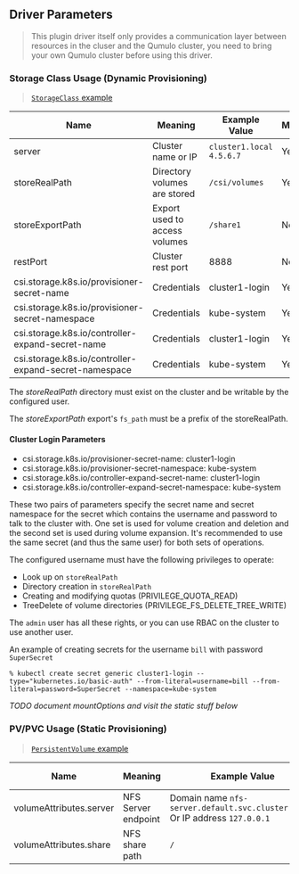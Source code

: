 ## Driver Parameters
> This plugin driver itself only provides a communication layer between resources in the cluser and the Qumulo cluster, you need to bring your own Qumulo cluster before using this driver.

### Storage Class Usage (Dynamic Provisioning)
> [`StorageClass` example](../deploy/example/storageclass-qumulo.yaml)

Name | Meaning | Example Value | Mandatory | Default
--- | --- | --- | --- | ---
server | Cluster name or IP | `cluster1.local` <br>`4.5.6.7` | Yes |
storeRealPath | Directory volumes are stored | `/csi/volumes` | Yes |
storeExportPath | Export used to access volumes | `/share1` | No | `/` | The FS path the export points to must be a prefix of storeRealPath.
restPort | Cluster rest port | 8888 | No | 8000
csi.storage.k8s.io/provisioner-secret-name | Credentials | cluster1-login | Yes |
csi.storage.k8s.io/provisioner-secret-namespace | Credentials | kube-system | Yes |
csi.storage.k8s.io/controller-expand-secret-name | Credentials | cluster1-login | Yes |
csi.storage.k8s.io/controller-expand-secret-namespace | Credentials | kube-system | Yes |

The *storeRealPath* directory must exist on the cluster and be writable by the configured user.

The *storeExportPath* export's `fs_path` must be a prefix of the storeRealPath.

#### Cluster Login Parameters

- csi.storage.k8s.io/provisioner-secret-name: cluster1-login
- csi.storage.k8s.io/provisioner-secret-namespace: kube-system
- csi.storage.k8s.io/controller-expand-secret-name: cluster1-login
- csi.storage.k8s.io/controller-expand-secret-namespace: kube-system

These two pairs of parameters specify the secret name and secret namespace for
the secret which contains the username and password to talk to the cluster
with. One set is used for volume creation and deletion and the second set is
used during volume expansion. It's recommended to use the same secret (and thus
the same user) for both sets of operations.

The configured username must have the following privileges to operate:

* Look up on `storeRealPath`
* Directory creation in `storeRealPath`
* Creating and modifying quotas (PRIVILEGE_QUOTA_READ)
* TreeDelete of volume directories (PRIVILEGE_FS_DELETE_TREE_WRITE)

The `admin` user has all these rights, or you can use RBAC on the cluster to use another user.

An example of creating secrets for the username `bill` with password `SuperSecret`

```
% kubectl create secret generic cluster1-login --type="kubernetes.io/basic-auth" --from-literal=username=bill --from-literal=password=SuperSecret --namespace=kube-system
```

*TODO document mountOptions and visit the static stuff below*

### PV/PVC Usage (Static Provisioning)
> [`PersistentVolume` example](../deploy/example/pv-nfs-csi.yaml)

Name | Meaning | Example Value | Mandatory | Default value
--- | --- | --- | --- | ---
volumeAttributes.server | NFS Server endpoint | Domain name `nfs-server.default.svc.cluster.local` <br>Or IP address `127.0.0.1` | Yes |
volumeAttributes.share | NFS share path | `/` |  Yes  |
